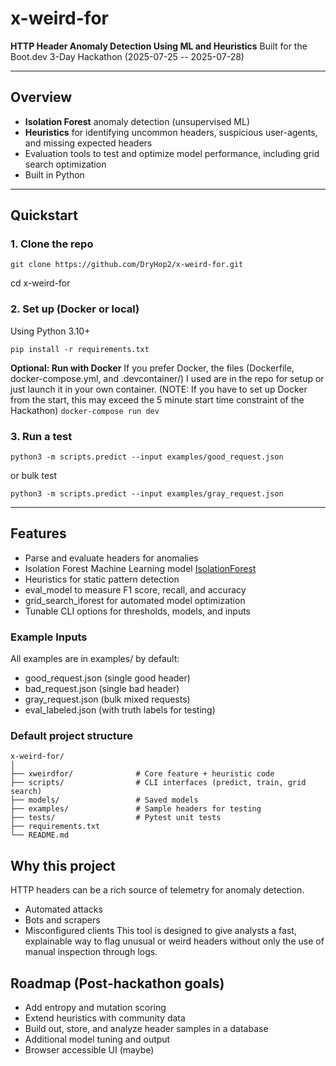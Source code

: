 # x-weird-for

**HTTP Header Anomaly Detection Using ML and Heuristics**
Built for the Boot.dev 3-Day Hackathon (2025-07-25 -- 2025-07-28)

-----

## Overview

- **Isolation Forest** anomaly detection (unsupervised ML)
- **Heuristics** for identifying uncommon headers, suspicious user-agents, and missing expected headers
- Evaluation tools to test and optimize model performance, including grid search optimization
- Built in Python

-----

## Quickstart

### 1. Clone the repo
```git clone https://github.com/DryHop2/x-weird-for.git```

cd x-weird-for

### 2. Set up (Docker or local)
Using Python 3.10+

```pip install -r requirements.txt```

**Optional: Run with Docker**
If you prefer Docker, the files (Dockerfile, docker-compose.yml, and .devcontainer/) I used are in the repo for setup or just launch it in your own container.
(NOTE: If you have to set up Docker from the start, this may exceed the 5 minute start time constraint of the Hackathon)
```docker-compose run dev```

### 3. Run a test
```python3 -m scripts.predict --input examples/good_request.json```

or bulk test

```python3 -m scripts.predict --input examples/gray_request.json```

-----

## Features

- Parse and evaluate headers for anomalies
- Isolation Forest Machine Learning model [IsolationForest](https://scikit-learn.org/stable/modules/generated/sklearn.ensemble.IsolationForest.html)
- Heuristics for static pattern detection
- eval_model to measure F1 score, recall, and accuracy
- grid_search_iforest for automated model optimization
- Tunable CLI options for thresholds, models, and inputs

### Example Inputs
All examples are in examples/ by default:
- good_request.json (single good header)
- bad_request.json (single bad header)
- gray_request.json (bulk mixed requests)
- eval_labeled.json (with truth labels for testing)

### Default project structure
```
x-weird-for/
│
├── xweirdfor/              # Core feature + heuristic code
├── scripts/                # CLI interfaces (predict, train, grid search)
├── models/                 # Saved models
├── examples/               # Sample headers for testing
├── tests/                  # Pytest unit tests
├── requirements.txt
└── README.md
```

## Why this project
HTTP headers can be a rich source of telemetry for anomaly detection.
* Automated attacks
* Bots and scrapers
* Misconfigured clients
This tool is designed to give analysts a fast, explainable way to flag unusual or weird headers without only the use of manual inspection through logs.

## Roadmap (Post-hackathon goals)
* Add entropy and mutation scoring
* Extend heuristics with community data
* Build out, store, and analyze header samples in a database
* Additional model tuning and output
* Browser accessible UI (maybe)